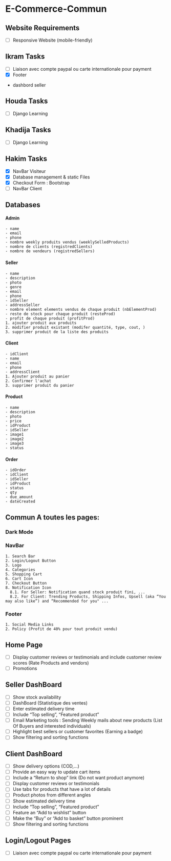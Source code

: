 # E-Commerce-Commun

## Website Requirements
- [ ] Responsive Website (mobile-friendly)

## Ikram Tasks
- [ ] Liaison avec compte paypal ou carte internationale pour payment
- [X] Footer
- dashbord seller
## Houda Tasks
- [ ] Django Learning
## Khadija Tasks
- [ ] Django Learning
## Hakim Tasks
- [X] NavBar Visiteur
- [X] Database management & static Files
- [X] Checkout Form : Bootstrap
- [ ] NavBar Client
## Databases
  #### Admin
    - name
    - email
    - phone
    - nombre weekly produits vendus (weeklySelledProducts)
    - nombre de clients (registredClients)
    - nombre de vendeurs (registredSellers)
  #### Seller
    - name
    - description
    - photo
    - genre
    - email
    - phone
    - idSeller
    - addressSeller
    - nombre element elements vendus de chaque produit (nbElementProd)
    - reste de stock pour chaque produit (resteProd)
    - profit de chaque produit (profitProd)
    1. ajouter produit aux produits
    2. modifier produit existant (modifer quantité, type, cout, )
    3. supprimer produit de la liste des produits
  #### Client
    - idClient
    - name
    - email
    - phone
    - addressClient
    1. Ajouter produit au panier
    2. Confirmer l'achat
    3. supprimer produit du panier
  #### Product
    - name
    - description
    - photo
    - price
    - idProduct
    - idSeller
    - image1
    - image2
    - image3
    - status
  #### Order
    - idOrder
    - idClient
    - idSeller
    - idProduct
    - status
    - qty
    - due_amount
    - dateCreated

## Commun A toutes les pages:
  ### Dark Mode  
  ### NavBar
    1. Search Bar
    2. Login/Logout Button
    3. Logo
    4. Categories
    5. Shopping Cart
    6. Cart Icon
    7. Checkout Button
    8. Notification Icon
      8.1. For Seller: Notification quand stock produit fini, ...
      8.2. For Client: Trending Products, Shipping Infos, Upsell (aka “You may also like”) and “Recommended for you" ...
  ### Footer
    1. Social Media Links
    2. Policy (Profit de 40% pour tout produit vendu)

## Home Page
- [ ] Display customer reviews or testimonials and include customer review scores (Rate Products and vendors)
- [ ] Promotions
## Seller DashBoard
- [ ] Show stock availability
- [ ] DashBoard (Statistique des ventes)
- [ ] Enter estimated delivery time
- [ ] Include “Top selling”, “Featured product”
- [ ] Email Marketing tools : Sending Weekly mails about new products (List Of Buyers and interested individuals)
- [ ] Highlight best sellers or customer favorites (Earning a badge)
- [ ] Show filtering and sorting functions
## Client DashBoard
- [ ] Show delivery options (COD,...)
- [ ] Provide an easy way to update cart items
- [ ] Include a “Return to shop” link (Do not want product anymore)
- [ ] Display customer reviews or testimonials
- [ ] Use tabs for products that have a lot of details
- [ ] Product photos from different angles
- [ ] Show estimated delivery time
- [ ] Include “Top selling”, “Featured product”
- [ ] Feature an “Add to wishlist” button
- [ ] Make the “Buy” or “Add to basket” button prominent
- [ ] Show filtering and sorting functions
## Login/Logout Pages
- [ ] Liaison avec compte paypal ou carte internationale pour payment
